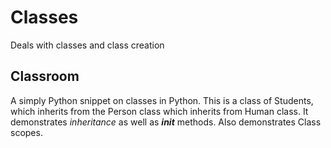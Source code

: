 # Classes

Deals with classes and class creation

## Classroom

A simply Python snippet on classes in Python. This is a class of Students, which inherits from the Person class which inherits from Human class. It demonstrates *inheritance* as well as *__init__* methods. Also demonstrates Class scopes.